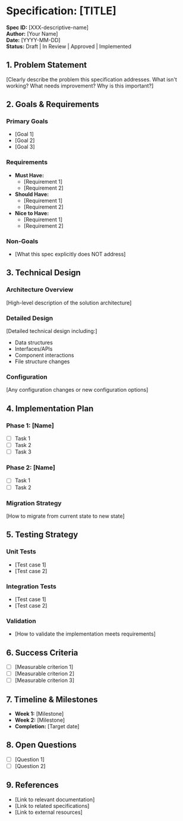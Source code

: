 # Specification: [TITLE]

**Spec ID:** [XXX-descriptive-name]  
**Author:** [Your Name]  
**Date:** [YYYY-MM-DD]  
**Status:** Draft | In Review | Approved | Implemented

## 1. Problem Statement

[Clearly describe the problem this specification addresses. What isn't working? What needs improvement? Why is this important?]

## 2. Goals & Requirements

### Primary Goals
- [Goal 1]
- [Goal 2]
- [Goal 3]

### Requirements
- **Must Have:**
  - [Requirement 1]
  - [Requirement 2]
- **Should Have:**
  - [Requirement 1]
  - [Requirement 2]
- **Nice to Have:**
  - [Requirement 1]
  - [Requirement 2]

### Non-Goals
- [What this spec explicitly does NOT address]

## 3. Technical Design

### Architecture Overview
[High-level description of the solution architecture]

### Detailed Design
[Detailed technical design including:]
- Data structures
- Interfaces/APIs
- Component interactions
- File structure changes

### Configuration
[Any configuration changes or new configuration options]

## 4. Implementation Plan

### Phase 1: [Name]
- [ ] Task 1
- [ ] Task 2
- [ ] Task 3

### Phase 2: [Name]
- [ ] Task 1
- [ ] Task 2

### Migration Strategy
[How to migrate from current state to new state]

## 5. Testing Strategy

### Unit Tests
- [Test case 1]
- [Test case 2]

### Integration Tests
- [Test case 1]
- [Test case 2]

### Validation
- [How to validate the implementation meets requirements]

## 6. Success Criteria

- [ ] [Measurable criterion 1]
- [ ] [Measurable criterion 2]
- [ ] [Measurable criterion 3]

## 7. Timeline & Milestones

- **Week 1:** [Milestone]
- **Week 2:** [Milestone]
- **Completion:** [Target date]

## 8. Open Questions

- [ ] [Question 1]
- [ ] [Question 2]

## 9. References

- [Link to relevant documentation]
- [Link to related specifications]
- [Link to external resources]